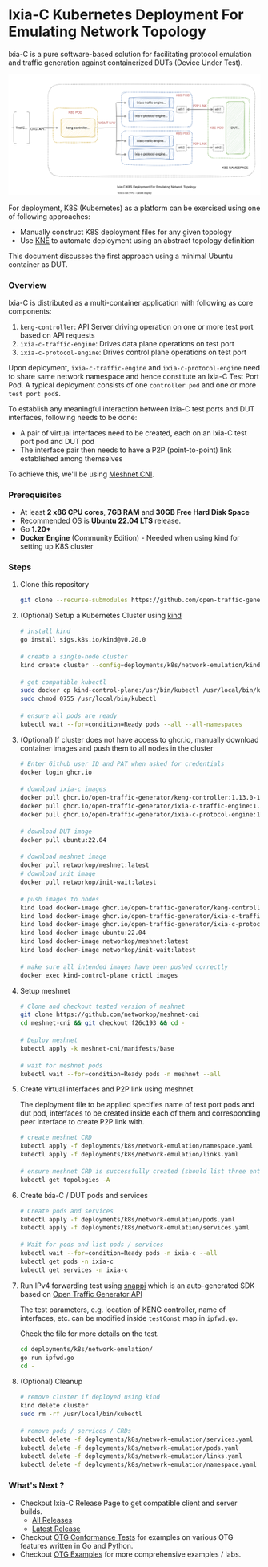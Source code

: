 # Ixia-C Kubernetes Deployment For Emulating Network Topology

Ixia-C is a pure software-based solution for facilitating protocol emulation and traffic generation against containerized DUTs (Device Under Test).

<p align="center">
<img src="ixia-c-k8s.drawio.svg" alt="Ixia-C K8S Deployment For Emulating Network Topology">
</p>

For deployment, K8S (Kubernetes) as a platform can be exercised using one of following approaches:
- Manually construct K8S deployment files for any given topology
- Use [KNE](https://github.com/openconfig/kne) to automate deployment using an abstract topology definition

This document discusses the first approach using a minimal Ubuntu container as DUT.

### Overview

Ixia-C is distributed as a multi-container application with following as core components:
1. `keng-controller`: API Server driving operation on one or more test port based on API requests
2. `ixia-c-traffic-engine`: Drives data plane operations on test port
3. `ixia-c-protocol-engine`: Drives control plane operations on test port

Upon deployment, `ixia-c-traffic-engine` and `ixia-c-protocol-engine` need to share same network namespace and hence constitute an Ixia-C Test Port Pod. A typical deployment consists of one `controller pod` and one or more `test port pod`s.

To establish any meaningful interaction between Ixia-C test ports and DUT interfaces, following needs to be done:
- A pair of virtual interfaces need to be created, each on an Ixia-C test port pod and DUT pod
- The interface pair then needs to have a P2P (point-to-point) link established among themselves

To achieve this, we'll be using [Meshnet CNI](https://github.com/networkop/meshnet-cni).


### Prerequisites

- At least **2 x86 CPU cores**, **7GB RAM** and **30GB Free Hard Disk Space**
- Recommended OS is **Ubuntu 22.04 LTS** release.
- Go **1.20+**
- **Docker Engine** (Community Edition) - Needed when using kind for setting up K8S cluster

### Steps

1. Clone this repository

    ```bash
    git clone --recurse-submodules https://github.com/open-traffic-generator/ixia-c.git && cd ixia-c
    ```

2. (Optional) Setup a Kubernetes Cluster using [kind](https://kind.sigs.k8s.io/)

    ```bash
    # install kind
    go install sigs.k8s.io/kind@v0.20.0

    # create a single-node cluster
    kind create cluster --config=deployments/k8s/network-emulation/kind.yaml --wait 30s

    # get compatible kubectl
    sudo docker cp kind-control-plane:/usr/bin/kubectl /usr/local/bin/kubectl
    sudo chmod 0755 /usr/local/bin/kubectl

    # ensure all pods are ready
    kubectl wait --for=condition=Ready pods --all --all-namespaces
    ```

3. (Optional) If cluster does not have access to ghcr.io, manually download container images and push them to all nodes in the cluster

    ```bash
    # Enter Github user ID and PAT when asked for credentials
    docker login ghcr.io

    # download ixia-c images
    docker pull ghcr.io/open-traffic-generator/keng-controller:1.13.0-1
    docker pull ghcr.io/open-traffic-generator/ixia-c-traffic-engine:1.8.0.25
    docker pull ghcr.io/open-traffic-generator/ixia-c-protocol-engine:1.00.0.399

    # download DUT image
    docker pull ubuntu:22.04

    # download meshnet image
    docker pull networkop/meshnet:latest
    # download init image
    docker pull networkop/init-wait:latest

    # push images to nodes
    kind load docker-image ghcr.io/open-traffic-generator/keng-controller:1.13.0-1
    kind load docker-image ghcr.io/open-traffic-generator/ixia-c-traffic-engine:1.8.0.25
    kind load docker-image ghcr.io/open-traffic-generator/ixia-c-protocol-engine:1.00.0.399
    kind load docker-image ubuntu:22.04
    kind load docker-image networkop/meshnet:latest
    kind load docker-image networkop/init-wait:latest

    # make sure all intended images have been pushed correctly
    docker exec kind-control-plane crictl images
    ```

4. Setup meshnet

    ```bash
    # Clone and checkout tested version of meshnet
    git clone https://github.com/networkop/meshnet-cni
    cd meshnet-cni && git checkout f26c193 && cd -

    # Deploy meshnet
    kubectl apply -k meshnet-cni/manifests/base

    # wait for meshnet pods
    kubectl wait --for=condition=Ready pods -n meshnet --all
    ```

5. Create virtual interfaces and P2P link using meshnet

    The deployment file to be applied specifies name of test port pods and dut pod, interfaces to be created inside each of them and corresponding peer interface to create P2P link with.

    ```bash
    # create meshnet CRD
    kubectl apply -f deployments/k8s/network-emulation/namespace.yaml
    kubectl apply -f deployments/k8s/network-emulation/links.yaml

    # ensure meshnet CRD is successfully created (should list three entries)
    kubectl get topologies -A
    ```

6. Create Ixia-C / DUT pods and services

    ```bash
    # Create pods and services
    kubectl apply -f deployments/k8s/network-emulation/pods.yaml
    kubectl apply -f deployments/k8s/network-emulation/services.yaml

    # Wait for pods and list pods / services
    kubectl wait --for=condition=Ready pods -n ixia-c --all
    kubectl get pods -n ixia-c
    kubectl get services -n ixia-c
    ```

7. Run IPv4 forwarding test using [snappi](https://github.com/open-traffic-generator/snappi/tree/main/gosnappi) which is an auto-generated SDK based on [Open Traffic Generator API](https://redocly.github.io/redoc/?url=https://raw.githubusercontent.com/open-traffic-generator/models/master/artifacts/openapi.yaml&nocors)

    The test parameters, e.g. location of KENG controller, name of interfaces, etc. can be modified inside `testConst` map in `ipfwd.go`.

    Check the file for more details on the test.

    ```bash
    cd deployments/k8s/network-emulation/
    go run ipfwd.go
    cd -
    ```

8. (Optional) Cleanup

    ```bash
    # remove cluster if deployed using kind
    kind delete cluster
    sudo rm -rf /usr/local/bin/kubectl

    # remove pods / services / CRDs
    kubectl delete -f deployments/k8s/network-emulation/services.yaml
    kubectl delete -f deployments/k8s/network-emulation/pods.yaml
    kubectl delete -f deployments/k8s/network-emulation/links.yaml
    kubectl delete -f deployments/k8s/network-emulation/namespace.yaml
    ```

### What's Next ?

- Checkout Ixia-C Release Page to get compatible client and server builds.
    * [All Releases](https://github.com/open-traffic-generator/ixia-c/releases)
    * [Latest Release](https://github.com/open-traffic-generator/ixia-c/releases/latest)
- Checkout [OTG Conformance Tests](https://github.com/open-traffic-generator/conformance) for examples on various OTG features written in Go and Python.
- Checkout [OTG Examples](https://github.com/open-traffic-generator/otg-examples) for more comprehensive examples / labs.
